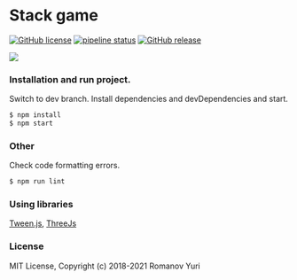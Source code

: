 # Stack game

[![GitHub license](https://img.shields.io/github/license/darteil/darteil-projects.ru?style=for-the-badge)](https://github.com/darteil/darteil-projects.ru/blob/master/LICENSE.md) [![pipeline status](https://img.shields.io/gitlab/pipeline/darteil_projects/darteil-projects-ru/master?style=for-the-badge)](https://gitlab.com/darteil_projects/darteil-projects-ru/commits/master) [![GitHub release](https://img.shields.io/github/release/darteil/StackGame?style=for-the-badge)](https://github.com/darteil/StackGame/releases) 

![](media/demo.gif)

### Installation and run project.

Switch to dev branch.
Install dependencies and devDependencies and start.

```sh
$ npm install
$ npm start
```

### Other

Check code formatting errors.

```sh
$ npm run lint
```

### Using libraries

[Tween.js](https://github.com/tweenjs/tween.js/),
[ThreeJs](https://github.com/mrdoob/three.js/)

### License

MIT License, Copyright (c) 2018-2021 Romanov Yuri
